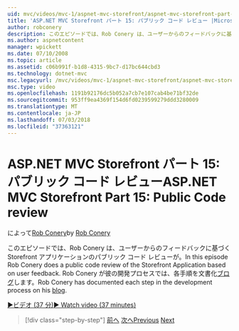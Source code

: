 ```yaml
---
uid: mvc/videos/mvc-1/aspnet-mvc-storefront/aspnet-mvc-storefront-part-15-public-code-review
title: 'ASP.NET MVC Storefront パート 15: パブリック コード レビュー |Microsoft Docs'
author: robconery
description: このエピソードでは、Rob Conery は、ユーザーからのフィードバックに基づく Storefront アプリケーションのパブリック コード レビューが。 Rob Conery は、開発の各手順を文書化しています.
ms.author: aspnetcontent
manager: wpickett
ms.date: 07/10/2008
ms.topic: article
ms.assetid: c06b991f-b1d8-4315-9bc7-d17bc644cbd3
ms.technology: dotnet-mvc
msc.legacyurl: /mvc/videos/mvc-1/aspnet-mvc-storefront/aspnet-mvc-storefront-part-15-public-code-review
msc.type: video
ms.openlocfilehash: 1191b92176dc5b052a7cb7e107cab4be71bf32de
ms.sourcegitcommit: 953ff9ea4369f154d6fd0239599279ddd3280009
ms.translationtype: MT
ms.contentlocale: ja-JP
ms.lasthandoff: 07/03/2018
ms.locfileid: "37363121"
---
```

<a name="aspnet-mvc-storefront-part-15-public-code-review"></a><span data-ttu-id="74b6f-104">ASP.NET MVC Storefront パート 15: パブリック コード レビュー</span><span class="sxs-lookup"><span data-stu-id="74b6f-104">ASP.NET MVC Storefront Part 15: Public Code review</span></span>
====================
<span data-ttu-id="74b6f-105">によって[Rob Conery](https://github.com/robconery)</span><span class="sxs-lookup"><span data-stu-id="74b6f-105">by [Rob Conery](https://github.com/robconery)</span></span>

<span data-ttu-id="74b6f-106">このエピソードでは、Rob Conery は、ユーザーからのフィードバックに基づく Storefront アプリケーションのパブリック コード レビューが。</span><span class="sxs-lookup"><span data-stu-id="74b6f-106">In this episode Rob Conery does a public code review of the Storefront Application based on user feedback.</span></span> <span data-ttu-id="74b6f-107">Rob Conery が彼の開発プロセスでは、各手順を文書化[ブログ](http://blog.wekeroad.com/mvc-storefront/mvcstore-part-15/)します。</span><span class="sxs-lookup"><span data-stu-id="74b6f-107">Rob Conery has documented each step in the development process on his [blog](http://blog.wekeroad.com/mvc-storefront/mvcstore-part-15/).</span></span>

[<span data-ttu-id="74b6f-108">&#9654;ビデオ (37 分)</span><span class="sxs-lookup"><span data-stu-id="74b6f-108">&#9654; Watch video (37 minutes)</span></span>](https://channel9.msdn.com/Blogs/ASP-NET-Site-Videos/aspnet-mvc-storefront-part-15-public-code-review)

> [!div class="step-by-step"]
> <span data-ttu-id="74b6f-109">[前へ](aspnet-mvc-storefront-part-14-rich-client-interaction.md)
> [次へ](aspnet-mvc-storefront-part-16-membership-redo-with-openid.md)</span><span class="sxs-lookup"><span data-stu-id="74b6f-109">[Previous](aspnet-mvc-storefront-part-14-rich-client-interaction.md)
[Next](aspnet-mvc-storefront-part-16-membership-redo-with-openid.md)</span></span>
